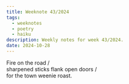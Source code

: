 ```yaml
---
title: Weeknote 43/2024
tags:
  - weeknotes
  - poetry
  - haiku
description: Weekly notes for week 43/2024.
date: 2024-10-28
---
```

Fire on the road /  
sharpened sticks flank open doors /  
for the town weenie roast.